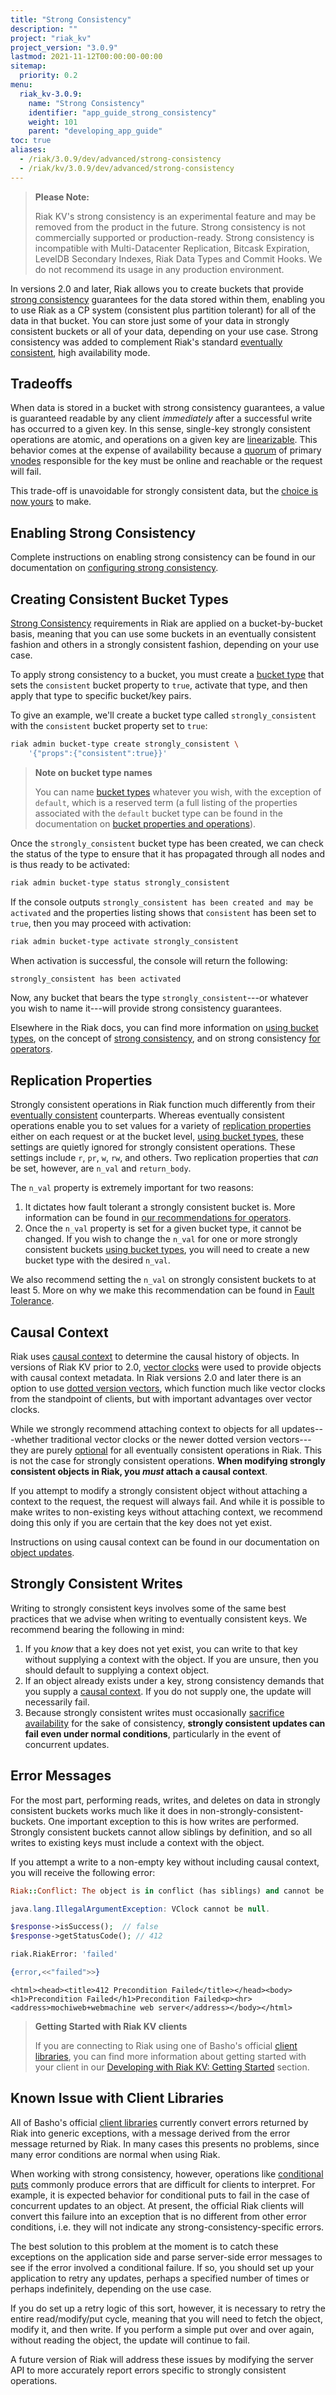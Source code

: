 ```yaml
---
title: "Strong Consistency"
description: ""
project: "riak_kv"
project_version: "3.0.9"
lastmod: 2021-11-12T00:00:00-00:00
sitemap:
  priority: 0.2
menu:
  riak_kv-3.0.9:
    name: "Strong Consistency"
    identifier: "app_guide_strong_consistency"
    weight: 101
    parent: "developing_app_guide"
toc: true
aliases:
  - /riak/3.0.9/dev/advanced/strong-consistency
  - /riak/kv/3.0.9/dev/advanced/strong-consistency
---
```


[use ref strong consistency]: {{<baseurl>}}riak/kv/3.0.9/using/reference/strong-consistency
[concept eventual consistency]: {{<baseurl>}}riak/kv/3.0.9/learn/concepts/eventual-consistency
[use ref strong consistency#trade-offs]: {{<baseurl>}}riak/kv/3.0.9/using/reference/strong-consistency/#trade-offs
[glossary vnode]: {{<baseurl>}}riak/kv/3.0.9/learn/glossary/#vnode
[config strong consistency#enable]: {{<baseurl>}}riak/kv/3.0.9/configuring/strong-consistency/#enabling-strong-consistency
[usage bucket types]: {{<baseurl>}}riak/kv/3.0.9/developing/usage/bucket-types
[cluster ops bucket types]: {{<baseurl>}}riak/kv/3.0.9/using/cluster-operations/bucket-types
[apps replication properties]: {{<baseurl>}}riak/kv/3.0.9/developing/app-guide/replication-properties
[config strong consistency]: {{<baseurl>}}riak/kv/3.0.9/configuring/strong-consistency
[config strong consistency#fault]: {{<baseurl>}}riak/kv/3.0.9/configuring/strong-consistency/#fault-tolerance
[concept causal context]: {{<baseurl>}}riak/kv/3.0.9/learn/concepts/causal-context
[concept causal context#vector]: {{<baseurl>}}riak/kv/3.0.9/learn/concepts/causal-context/#vector-clocks
[concept version vector]: {{<baseurl>}}riak/kv/3.0.9/learn/concepts/causal-context/#dotted-version-vectors
[usage conflict resolution]: {{<baseurl>}}riak/kv/3.0.9/developing/usage/conflict-resolution
[usage update objects]: {{<baseurl>}}riak/kv/3.0.9/developing/usage/updating-objects
[use ref strong consistency#vs]: {{<baseurl>}}riak/kv/3.0.9/using/reference/strong-consistency/#strong-vs.-eventual-consistency
[dev client libraries]: {{<baseurl>}}riak/kv/3.0.9/developing/client-libraries
[getting started]: {{<baseurl>}}riak/kv/3.0.9/developing/getting-started
[config strong consistency#details]: {{<baseurl>}}riak/kv/3.0.9/configuring/strong-consistency/#implementation-details

> **Please Note:**
>
> Riak KV's strong consistency is an experimental feature and may be removed from the product in the future. Strong consistency is not commercially supported or production-ready. Strong consistency is incompatible with Multi-Datacenter Replication, Bitcask Expiration, LevelDB Secondary Indexes, Riak Data Types and Commit Hooks. We do not recommend its usage in any production environment.

In versions 2.0 and later, Riak allows you to create buckets that
provide [strong consistency][use ref strong consistency] guarantees for the data stored within
them, enabling you to use Riak as a CP system (consistent plus partition
tolerant) for all of the data in that bucket. You can store just some of
your data in strongly consistent buckets or all of your data, depending
on your use case. Strong consistency was added to complement Riak's
standard [eventually consistent][concept eventual consistency], high
availability mode.

## Tradeoffs

When data is stored in a bucket with strong consistency guarantees, a
value is guaranteed readable by any client _immediately_ after a
successful write has occurred to a given key. In this sense, single-key
strongly consistent operations are atomic, and operations on a given key
are [linearizable](http://en.wikipedia.org/wiki/Linearizability). This
behavior comes at the expense of availability because a [quorum][use ref strong consistency#trade-offs] of primary [vnodes][glossary vnode] responsible for the key must be online and reachable or the request will
fail.

This trade-off is unavoidable for strongly consistent data, but the
[choice is now yours](http://en.wikipedia.org/wiki/CAP_theorem) to make.

## Enabling Strong Consistency

Complete instructions on enabling strong consistency can be found in
our documentation on [configuring strong consistency][config strong consistency#enable].

## Creating Consistent Bucket Types

[Strong Consistency][use ref strong consistency] requirements in Riak are applied on a bucket-by-bucket basis, meaning that you can use some buckets in an eventually consistent fashion and others in a strongly consistent
fashion, depending on your use case.

To apply strong consistency to a bucket, you must create a [bucket type][usage bucket types] that sets the `consistent` bucket property to
`true`, activate that type, and then apply that type to specific
bucket/key pairs.

To give an example, we'll create a bucket type called
`strongly_consistent` with the `consistent` bucket property set to
`true`:

```bash
riak admin bucket-type create strongly_consistent \
    '{"props":{"consistent":true}}'
```

> **Note on bucket type names**
>
> You can name [bucket types][usage bucket types] whatever you wish, with
the exception of `default`, which is a reserved term (a full listing of
the properties associated with the `default` bucket type can be found in
the documentation on [bucket properties and operations][cluster ops bucket types]).

Once the `strongly_consistent` bucket type has been created, we can
check the status of the type to ensure that it has propagated through
all nodes and is thus ready to be activated:

```bash
riak admin bucket-type status strongly_consistent
```

If the console outputs `strongly_consistent has been created and may be
activated` and the properties listing shows that `consistent` has been
set to `true`, then you may proceed with activation:

```bash
riak admin bucket-type activate strongly_consistent
```

When activation is successful, the console will return the following:

```bash
strongly_consistent has been activated
```

Now, any bucket that bears the type `strongly_consistent`---or whatever
you wish to name it---will provide strong consistency guarantees.

Elsewhere in the Riak docs, you can find more information on [using bucket types][usage bucket types], on the concept of [strong consistency][use ref strong consistency], and on strong
consistency [for operators][config strong consistency].

## Replication Properties

Strongly consistent operations in Riak function much differently from
their [eventually consistent][concept eventual consistency] counterparts.
Whereas eventually consistent operations enable you to set values for a
variety of [replication properties][apps replication properties] either on each request or at the
bucket level, [using bucket types][usage bucket types], these settings are quietly ignored
for strongly consistent operations. These settings include `r`, `pr`,
`w`, `rw`, and others. Two replication properties that _can_ be set,
however, are `n_val` and `return_body`.

The `n_val` property is extremely important for two reasons:

1. It dictates how fault tolerant a strongly consistent bucket is. More
   information can be found in [our recommendations for operators][config strong consistency#fault].
2. Once the `n_val` property is set for a given bucket type, it cannot
   be changed. If you wish to change the `n_val` for one or more
   strongly consistent buckets [using bucket types][usage bucket types], you will need to
   create a new bucket type with the desired `n_val`.

We also recommend setting the `n_val` on strongly consistent buckets to
at least 5. More on why we make this recommendation can be found in
[Fault Tolerance][config strong consistency#fault].

## Causal Context

Riak uses [causal context][concept causal context] to determine the causal history of objects.
In versions of Riak KV prior to 2.0, [vector clocks][concept causal context#vector] were used to provide objects with causal context
metadata. In Riak versions 2.0 and later there is an option to use
[dotted version vectors][concept version vector], which function much like vector clocks from
the standpoint of clients, but with important advantages over vector
clocks.

While we strongly recommend attaching context to objects for all
updates---whether traditional vector clocks or the newer dotted version
vectors---they are purely [optional][usage conflict resolution] for all
eventually consistent operations in Riak. This is not the case for
strongly consistent operations. **When modifying strongly consistent
objects in Riak, you _must_ attach a causal context**.

If you attempt to modify a strongly consistent object without attaching
a context to the request, the request will always fail. And while it is
possible to make writes to non-existing keys without attaching context,
we recommend doing this only if you are certain that the key does not
yet exist.

Instructions on using causal context can be found in our documentation
on [object updates][usage update objects].

## Strongly Consistent Writes

Writing to strongly consistent keys involves some of the same best
practices that we advise when writing to eventually consistent keys. We
recommend bearing the following in mind:

1. If you _know_ that a key does not yet exist, you can write to that
   key without supplying a context with the object. If you are unsure, then you should default to supplying a context object.
2. If an object already exists under a key, strong consistency demands
   that you supply a [causal context](#causal-context). If you do not supply one, the update
   will necessarily fail.
3. Because strongly consistent writes must occasionally
   [sacrifice availability][use ref strong consistency#vs] for the sake of
   consistency, **strongly consistent updates can fail even under normal
   conditions**, particularly in the event of concurrent updates.

## Error Messages

For the most part, performing reads, writes, and deletes on data in
strongly consistent buckets works much like it does in
non-strongly-consistent-buckets. One important exception to this is how
writes are performed. Strongly consistent buckets cannot allow siblings
by definition, and so all writes to existing keys must include a context
with the object.

If you attempt a write to a non-empty key without including causal
context, you will receive the following error:

```ruby
Riak::Conflict: The object is in conflict (has siblings) and cannot be treated singly or saved:
```

```java
java.lang.IllegalArgumentException: VClock cannot be null.
```

```php
$response->isSuccess();  // false
$response->getStatusCode(); // 412
```

```python
riak.RiakError: 'failed'
```

```erlang
{error,<<"failed">>}
```

```curl
<html><head><title>412 Precondition Failed</title></head><body><h1>Precondition Failed</h1>Precondition Failed<p><hr><address>mochiweb+webmachine web server</address></body></html>
```

> **Getting Started with Riak KV clients**
>
> If you are connecting to Riak using one of Basho's official
[client libraries][dev client libraries], you can find more information about getting started with your client in our [Developing with Riak KV: Getting Started][getting started] section.

## Known Issue with Client Libraries

All of Basho's official [client libraries][dev client libraries] currently convert errors returned by Riak into generic exceptions, with a message derived from the error message returned by Riak. In many cases this presents no
problems, since many error conditions are normal when using Riak.

When working with strong consistency, however, operations like
[conditional puts][config strong consistency#details] commonly
produce errors that are difficult for clients to interpret. For example,
it is expected behavior for conditional puts to fail in the case of
concurrent updates to an object. At present, the official Riak clients
will convert this failure into an exception that is no different from
other error conditions, i.e. they will not indicate any
strong-consistency-specific errors.

The best solution to this problem at the moment is to catch these
exceptions on the application side and parse server-side error messages
to see if the error involved a conditional failure. If so, you should
set up your application to retry any updates, perhaps a specified number
of times or perhaps indefinitely, depending on the use case.

If you do set up a retry logic of this sort, however, it is necessary
to retry the entire read/modify/put cycle, meaning that you will need
to fetch the object, modify it, and then write. If you perform a simple
put over and over again, without reading the object, the update will
continue to fail.

A future version of Riak will address these issues by modifying the
server API to more accurately report errors specific to strongly
consistent operations.

